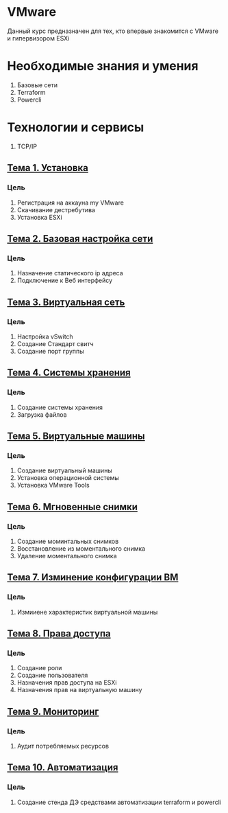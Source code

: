 # VMware

Данный курс предназначен для тех, кто впервые знакомится с VMware и гипервизором ESXi

# Необходимые знания и умения
1) Базовые сети
2) Terraform
3) Powercli

# Технологии и сервисы
1) TCP/IP

## [Тема 1. Установка](https://github.com/storm39mad/VMware/tree/main/1_install)
### Цель
1) Регистрация на аккауна my VMware
2) Скачивание дестребутива
3) Установка ESXi

## [Тема 2. Базовая настройка сети ](https://github.com/storm39mad/VMware/tree/main/2_network_configuration)
### Цель
1) Назначение статического ip адреса
2) Подключение к Веб интерфейсу

## [Тема 3. Виртуальная сеть ](https://github.com/storm39mad/VMware/tree/main/3_virtual_network)
### Цель
1) Настройка vSwitch
2) Создание Стандарт свитч
3) Создание порт группы

## [Тема 4. Системы хранения ](https://github.com/storm39mad/VMware/tree/main/4_Storage)
### Цель
1) Создание системы хранения
2) Загрузка файлов

## [Тема 5. Виртуальные машины ](https://github.com/storm39mad/VMware/tree/main/5_Virtual_machine)
### Цель
1) Создание виртуальный машины
2) Установка операционной системы
3) Установка VMware Tools

## [Тема 6. Мгновенные снимки ](https://github.com/storm39mad/VMware/tree/main/6_Snapshot)
### Цель
1) Создание моминтальных снимков
2) Восстановление из моментального снимка
3) Удаление моментального снимка

## [Тема 7. Изминение конфигурации ВМ ](https://github.com/storm39mad/VMware/tree/main/7_Edit_settings_VM)
### Цель
1) Измииене характеристик виртуальной машины

## [Тема 8. Права доступа ](https://github.com/storm39mad/VMware/tree/main/8_Manage)
### Цель
1) Создание роли
2) Создание пользователя
3) Назначения прав доступа на ESXi
4) Назначения прав на виртуальную машину

## [Тема 9. Мониторинг ](https://github.com/storm39mad/VMware/tree/main/9_Monitor)
### Цель
1) Аудит потребляемых ресурсов

## [Тема 10. Автоматизация ](https://github.com/storm39mad/VMware/tree/main/10_Auto)
### Цель
1) Создание стенда ДЭ средствами автоматизации terraform и powercli







